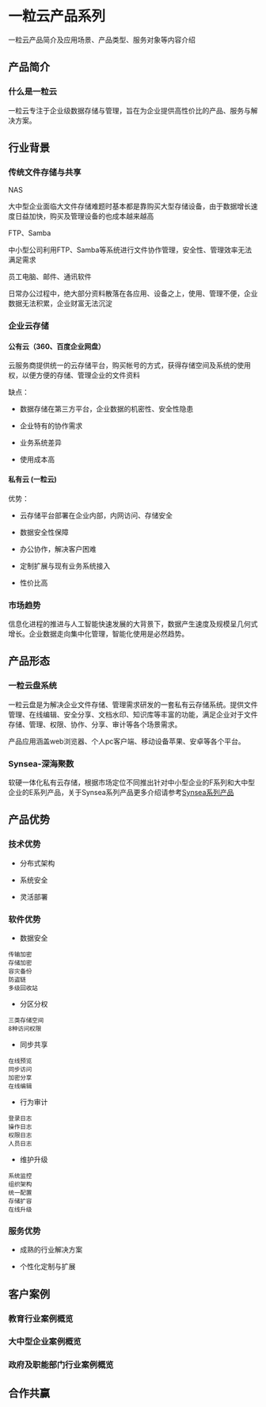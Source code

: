# 一粒云产品系列

一粒云产品简介及应用场景、产品类型、服务对象等内容介绍

## 产品简介

### 什么是一粒云

一粒云专注于企业级数据存储与管理，旨在为企业提供高性价比的产品、服务与解决方案。


## 行业背景

### 传统文件存储与共享

NAS

大中型企业面临大文件存储难题时基本都是靠购买大型存储设备，由于数据增长速度日益加快，购买及管理设备的也成本越来越高

FTP、Samba

中小型公司利用FTP、Samba等系统进行文件协作管理，安全性、管理效率无法满足需求

员工电脑、邮件、通讯软件

日常办公过程中，绝大部分资料散落在各应用、设备之上，使用、管理不便，企业数据无法积累，企业财富无法沉淀


### 企业云存储

#### 公有云（360、百度企业网盘）

云服务商提供统一的云存储平台，购买帐号的方式，获得存储空间及系统的使用权，以便方便的存储、管理企业的文件资料

缺点：

* 数据存储在第三方平台，企业数据的机密性、安全性隐患

* 企业特有的协作需求

* 业务系统差异

* 使用成本高

#### 私有云 (一粒云)

优势：

* 云存储平台部署在企业内部，内网访问、存储安全

* 数据安全性保障

* 办公协作，解决客户困难

* 定制扩展与现有业务系统接入

* 性价比高

### 市场趋势

信息化进程的推进与人工智能快速发展的大背景下，数据产生速度及规模呈几何式增长。企业数据走向集中化管理，智能化使用是必然趋势。


## 产品形态

### 一粒云盘系统

一粒云盘是为解决企业文件存储、管理需求研发的一套私有云存储系统。提供文件管理、在线编辑、安全分享、文档水印、知识库等丰富的功能，满足企业对于文件存储、管理、权限、协作、分享、审计等各个场景需求。

产品应用涵盖web浏览器、个人pc客户端、移动设备苹果、安卓等各个平台。


### Synsea-深海聚数

软硬一体化私有云存储，根据市场定位不同推出针对中小型企业的F系列和大中型企业的E系列产品，关于Synsea系列产品更多介绍请参考[Synsea系列产品](synsea.html)


## 产品优势

### 技术优势

* 分布式架构

* 系统安全

* 灵活部署

### 软件优势

* 数据安全
```
传输加密
存储加密
容灾备份 
防盗链
多级回收站
```

* 分区分权 
```
三类存储空间
8种访问权限
```

* 同步共享
```
在线预览
同步访问
加密分享
在线编辑
```


* 行为审计
```
登录日志
操作日志
权限日志
人员日志
```

* 维护升级
```
系统监控
组织架构
统一配置
存储扩容
在线升级
```


### 服务优势

* 成熟的行业解决方案

* 个性化定制与扩展




## 客户案例

### 教育行业案例概览

### 大中型企业案例概览

### 政府及职能部门行业案例概览

## 合作共赢
